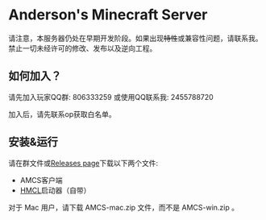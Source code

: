 # Anderson's Minecraft Server

请注意，本服务器仍处在早期开发阶段。如果出现~~特性~~或兼容性问题，请联系我。禁止一切未经许可的修改、发布以及逆向工程。

## 如何加入？

请先加入玩家QQ群: 806333259 或使用QQ联系我: 2455788720 

加入后，请先联系op获取白名单。

## 安装&运行

请在群文件或[Releases page](https://github.com/Github-Anderson/AMCS/releases)下载以下两个文件:

* AMCS客户端
* [HMCL](https://hamidmukhtar.com/)启动器（自带）

对于 Mac 用户，请下载 AMCS-mac.zip 文件，而不是 AMCS-win.zip 。
